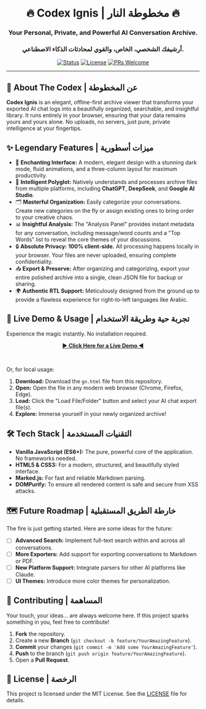<div align="center">

# 🔥 Codex Ignis | مخطوطة النار 🔥
### Your Personal, Private, and Powerful AI Conversation Archive.
### أرشيفك الشخصي، الخاص، والقوي لمحادثات الذكاء الاصطناعي.

[![Status](https://img.shields.io/badge/status-active-success.svg)](https://github.com/seif4d/Codex-Ignis)
[![License](https://img.shields.io/badge/license-MIT-blue.svg)](/LICENSE)
[![PRs Welcome](https://img.shields.io/badge/PRs-welcome-brightgreen.svg?style=flat-square)](http://makeapullrequest.com)

</div>

---

## 📜 About The Codex | عن المخطوطة

**Codex Ignis** is an elegant, offline-first archive viewer that transforms your exported AI chat logs into a beautifully organized, searchable, and insightful library. It runs entirely in your browser, ensuring that your data remains yours and yours alone. No uploads, no servers, just pure, private intelligence at your fingertips.

## ✨ Legendary Features | ميزات أسطورية

-   🔮 **Enchanting Interface:** A modern, elegant design with a stunning dark mode, fluid animations, and a three-column layout for maximum productivity.
-   🧠 **Intelligent Polyglot:** Natively understands and processes archive files from multiple platforms, including **ChatGPT**, **DeepSeek**, and **Google AI Studio**.
-   🗂️ **Masterful Organization:** Easily categorize your conversations. Create new categories on the fly or assign existing ones to bring order to your creative chaos.
-   📊 **Insightful Analysis:** The "Analysis Panel" provides instant metadata for any conversation, including message/word counts and a "Top Words" list to reveal the core themes of your discussions.
-   🔒 **Absolute Privacy:** **100% client-side.** All processing happens locally in your browser. Your files are never uploaded, ensuring complete confidentiality.
-   📥 **Export & Preserve:** After organizing and categorizing, export your entire polished archive into a single, clean JSON file for backup or sharing.
-   🌍 **Authentic RTL Support:** Meticulously designed from the ground up to provide a flawless experience for right-to-left languages like Arabic.

## 🚀 Live Demo & Usage | تجربة حية وطريقة الاستخدام

Experience the magic instantly. No installation required.

<div align="center">

**[► Click Here for a Live Demo ◄](https://github.com/seif4d/Codex-Ignis)**
</div>

<br>

Or, for local usage:
1.  **Download:** Download the `gn.html` file from this repository.
2.  **Open:** Open the file in any modern web browser (Chrome, Firefox, Edge).
3.  **Load:** Click the "Load File/Folder" button and select your AI chat export file(s).
4.  **Explore:** Immerse yourself in your newly organized archive!

## 🛠️ Tech Stack | التقنيات المستخدمة

-   **Vanilla JavaScript (ES6+):** The pure, powerful core of the application. No frameworks needed.
-   **HTML5 & CSS3:** For a modern, structured, and beautifully styled interface.
-   **Marked.js:** For fast and reliable Markdown parsing.
-   **DOMPurify:** To ensure all rendered content is safe and secure from XSS attacks.

## 🗺️ Future Roadmap | خارطة الطريق المستقبلية

The fire is just getting started. Here are some ideas for the future:

-   [ ] **Advanced Search:** Implement full-text search within and across all conversations.
-   [ ] **More Exporters:** Add support for exporting conversations to Markdown or PDF.
-   [ ] **New Platform Support:** Integrate parsers for other AI platforms like Claude.
-   [ ] **UI Themes:** Introduce more color themes for personalization.

## 🤝 Contributing | المساهمة

Your touch, your ideas... are always welcome here. If this project sparks something in you, feel free to contribute!

1.  **Fork** the repository.
2.  Create a new **Branch** (`git checkout -b feature/YourAmazingFeature`).
3.  **Commit** your changes (`git commit -m 'Add some YourAmazingFeature'`).
4.  **Push** to the branch (`git push origin feature/YourAmazingFeature`).
5.  Open a **Pull Request**.

## 📄 License | الرخصة

This project is licensed under the MIT License. See the [LICENSE](/LICENSE) file for details.
